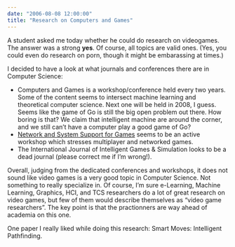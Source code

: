 ```yaml
---
date: "2006-08-08 12:00:00"
title: "Research on Computers and Games"
---
```




A student asked me today whether he could do research on videogames. The answer was a strong __yes__. Of course, all topics are valid ones. (Yes, you could even do research on porn, though it might be embarassing at times.)

I decided to have a look at what journals and conferences there are in Computer Science:

- Computers and Games is a workshop/conference held every two years. Some of the content seems to intersect machine learning and theoretical computer science. Next one will be held in 2008, I guess. Seems like the game of Go is still the big open problem out there. How boring is that? We claim that intelligent machine are around the corner, and we still can&rsquo;t have a computer play a good game of Go?
- [Network and System Support for Games](http://dblp.uni-trier.de/db/conf/netgames/index.html) seems to be an active workshop which stresses multiplayer and networked games.
- The International Journal of Intelligent Games &#038; Simulation looks to be a dead journal (please correct me if I&rsquo;m wrong!).


Overall, judging from the dedicated conferences and workshops, it does not sound like video games is a very good topic in Computer Science. Not something to really specialize in. Of course, I&rsquo;m sure e-Learning, Machine Learning, Graphics, HCI, and TCS researchers do a lot of great research on video games, but few of them would describe themselves as &ldquo;video game researchers&rdquo;.
The key point is that the practionners are way ahead of academia on this one.

One paper I really liked while doing this research: Smart Moves: Intelligent Pathfinding.

